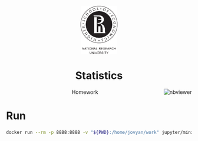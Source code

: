 <p align="center">
  <a href="https://github.com/mitinarsenyhse/statisticsHW">
    <img src="assets/hseLogo.png" alt="HSE logo" width="20%" />
  </a>
  <h1 align="center">Statistics</h1>
  <p align="center">
      Homework
    <a href="https://nbviewer.jupyter.org/github/mitinarseny/statisticsHW/blob/master/hw2.ipynb">
      <img align="right" alt="nbviewer" src="https://img.shields.io/badge/render-nbviewer-F37726.svg?logo=jupyter&style=flat-square">
    </a>
  </p>
</p>

# Run
```sh
docker run --rm -p 8888:8888 -v "${PWD}:/home/jovyan/work" jupyter/minimal-notebook
```
